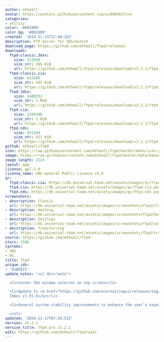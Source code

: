 ```yaml
---
author: mtheall
avatar: https://avatars.githubusercontent.com/u/896483?v=4
categories:
- utility
color: '#001900'
color_bg: '#001900'
created: '2014-11-23T22:40:26Z'
description: FTP Server for 3DS/Switch
download_page: https://github.com/mtheall/ftpd/releases
downloads:
  ftpd-classic.3dsx:
    size: 312840
    size_str: 305 KiB
    url: https://github.com/mtheall/ftpd/releases/download/v3.2.1/ftpd-classic.3dsx
  ftpd-classic.cia:
    size: 612288
    size_str: 597 KiB
    url: https://github.com/mtheall/ftpd/releases/download/v3.2.1/ftpd-classic.cia
  ftpd.3dsx:
    size: 1408252
    size_str: 1 MiB
    url: https://github.com/mtheall/ftpd/releases/download/v3.2.1/ftpd.3dsx
  ftpd.cia:
    size: 1344448
    size_str: 1 MiB
    url: https://github.com/mtheall/ftpd/releases/download/v3.2.1/ftpd.cia
  ftpd.nds:
    size: 431104
    size_str: 421 KiB
    url: https://github.com/mtheall/ftpd/releases/download/v3.2.1/ftpd.nds
github: mtheall/ftpd
icon: https://raw.githubusercontent.com/mtheall/ftpd/master/meta/icon.png
image: https://raw.githubusercontent.com/mtheall/ftpd/master/meta/banner.png
image_length: 2124
layout: app
license: gpl-3.0
license_name: GNU General Public License v3.0
qr:
  ftpd-classic.cia: https://db.universal-team.net/assets/images/qr/ftpd-classic-cia.png
  ftpd.cia: https://db.universal-team.net/assets/images/qr/ftpd-cia.png
  ftpd.nds: https://db.universal-team.net/assets/images/qr/ftpd-nds.png
screenshots:
- description: Classic
  url: https://db.universal-team.net/assets/images/screenshots/ftpd/classic.png
- description: Hosting
  url: https://db.universal-team.net/assets/images/screenshots/ftpd/hosting.png
- description: Settings
  url: https://db.universal-team.net/assets/images/screenshots/ftpd/settings.png
- description: Transferring
  url: https://db.universal-team.net/assets/images/screenshots/ftpd/transferring.png
source: https://github.com/mtheall/ftpd
stars: 1506
systems:
- 3DS
- DS
title: ftpd
unique_ids:
- '0xBEEF5'
update_notes: '<ul dir="auto">

  <li>Center 3DS window selector on top screen</li>

  <li>Update to <a href="https://github.com/ocornut/imgui/releases/tag/v1.91.5">Dear
  ImGui v1.91.5</a></li>

  <li>General system stability improvements to enhance the user’s experience</li>

  </ul>'
updated: '2024-11-17T07:29:51Z'
version: v3.2.1
version_title: ftpd pro v3.2.1
wiki: https://github.com/mtheall/ftpd/wiki
---
```

